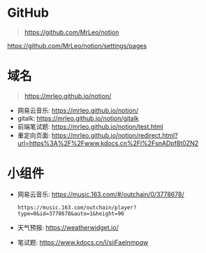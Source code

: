 
# GitHub

> https://github.com/MrLeo/notion

https://github.com/MrLeo/notion/settings/pages

# 域名

> https://mrleo.github.io/notion/

- 网易云音乐: https://mrleo.github.io/notion/
- gitalk: https://mrleo.github.io/notion/gitalk
- 前端笔试题: https://mrleo.github.io/notion/test.html
- 重定向页面: https://mrleo.github.io/notion/redirect.html?url=https%3A%2F%2Fwww.kdocs.cn%2Fl%2FsnADpf8t0ZN2
# 小组件

- 网易云音乐: https://music.163.com/#/outchain/0/3778678/
  ```
  https://music.163.com/outchain/player?type=0&id=3778678&auto=1&height=90
  ```

- 天气预报: https://weatherwidget.io/
- 笔试题: https://www.kdocs.cn/l/siiFaelnmpqw


